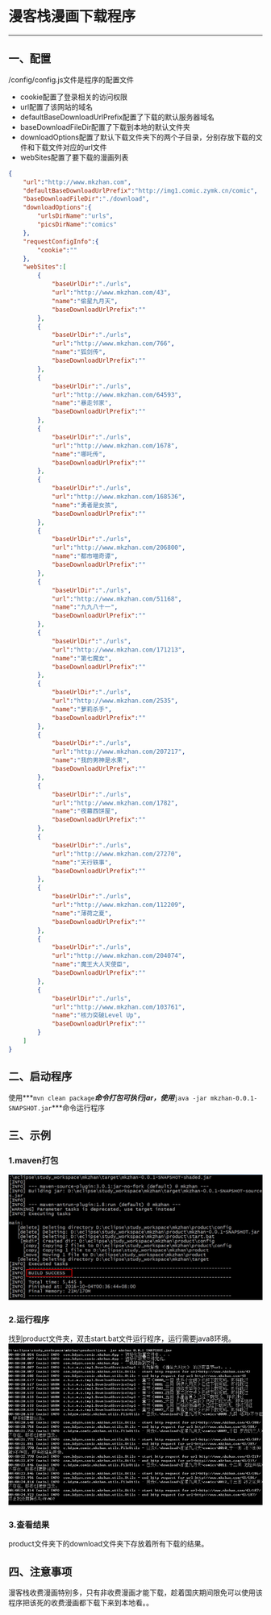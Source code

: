 # 漫客栈漫画下载程序
----
## 一、配置
/config/config.js文件是程序的配置文件
* cookie配置了登录相关的访问权限
* url配置了该网站的域名
* defaultBaseDownloadUrlPrefix配置了下载的默认服务器域名
* baseDownloadFileDir配置了下载到本地的默认文件夹
* downloadOptions配置了默认下载文件夹下的两个子目录，分别存放下载的文件和下载文件对应的url文件
* webSites配置了要下载的漫画列表
``` json
{
	"url":"http://www.mkzhan.com",
	"defaultBaseDownloadUrlPrefix":"http://img1.comic.zymk.cn/comic",
	"baseDownloadFileDir":"./download",
	"downloadOptions":{
		"urlsDirName":"urls",
		"picsDirName":"comics"
	},
	"requestConfigInfo":{
		"cookie":""
	},
	"webSites":[
		{
			"baseUrlDir":"./urls",
			"url":"http://www.mkzhan.com/43",
			"name":"偷星九月天",
			"baseDownloadUrlPrefix":""
		},
		{
			"baseUrlDir":"./urls",
			"url":"http://www.mkzhan.com/766",
			"name":"狐剑传",
			"baseDownloadUrlPrefix":""
		},
		{
			"baseUrlDir":"./urls",
			"url":"http://www.mkzhan.com/64593",
			"name":"暴走邻家",
			"baseDownloadUrlPrefix":""
		},
		{
			"baseUrlDir":"./urls",
			"url":"http://www.mkzhan.com/1678",
			"name":"哪吒传",
			"baseDownloadUrlPrefix":""
		},
		{
			"baseUrlDir":"./urls",
			"url":"http://www.mkzhan.com/168536",
			"name":"勇者是女孩",
			"baseDownloadUrlPrefix":""
		},
		{
			"baseUrlDir":"./urls",
			"url":"http://www.mkzhan.com/206800",
			"name":"都市喵奇谭",
			"baseDownloadUrlPrefix":""
		},
		{
			"baseUrlDir":"./urls",
			"url":"http://www.mkzhan.com/51168",
			"name":"九九八十一",
			"baseDownloadUrlPrefix":""
		},
		{
			"baseUrlDir":"./urls",
			"url":"http://www.mkzhan.com/171213",
			"name":"第七魔女",
			"baseDownloadUrlPrefix":""
		},
		{
			"baseUrlDir":"./urls",
			"url":"http://www.mkzhan.com/2535",
			"name":"萝莉杀手",
			"baseDownloadUrlPrefix":""
		},
		{
			"baseUrlDir":"./urls",
			"url":"http://www.mkzhan.com/207217",
			"name":"我的男神是水果",
			"baseDownloadUrlPrefix":""
		},
		{
			"baseUrlDir":"./urls",
			"url":"http://www.mkzhan.com/1782",
			"name":"夜幕西饼屋",
			"baseDownloadUrlPrefix":""
		},
		{
			"baseUrlDir":"./urls",
			"url":"http://www.mkzhan.com/27270",
			"name":"天行轶事",
			"baseDownloadUrlPrefix":""
		},
		{
			"baseUrlDir":"./urls",
			"url":"http://www.mkzhan.com/112209",
			"name":"薄荷之夏",
			"baseDownloadUrlPrefix":""
		},
		{
			"baseUrlDir":"./urls",
			"url":"http://www.mkzhan.com/204074",
			"name":"魔王大人天使臣",
			"baseDownloadUrlPrefix":""
		},
		{
			"baseUrlDir":"./urls",
			"url":"http://www.mkzhan.com/103761",
			"name":"核力突破Level Up",
			"baseDownloadUrlPrefix":""
		}
	]
}
```

## 二、启动程序
使用***```mvn clean package```***命令打包可执行jar，使用***```java -jar mkzhan-0.0.1-SNAPSHOT.jar```***命令运行程序

## 三、示例

###  1.maven打包
![](2016-10-04_003718.jpg)
### 2.运行程序
找到product文件夹，双击start.bat文件运行程序，运行需要java8环境。
![](2016-10-04_004041.jpg)
### 3.查看结果
product文件夹下的download文件夹下存放着所有下载的结果。
## 四、注意事项
漫客栈收费漫画特别多，只有非收费漫画才能下载，趁着国庆期间限免可以使用该程序把该死的收费漫画都下载下来到本地看。。